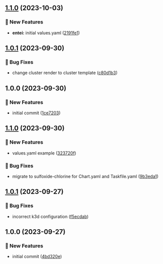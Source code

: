 ## [1.1.0](https://github.com/AtomiCloud/sulfoxide.cobalt/compare/v1.0.1...v1.1.0) (2023-10-03)


### 🚀 New Features

* **entei:** initial values.yaml ([2191fe1](https://github.com/AtomiCloud/sulfoxide.cobalt/commit/2191fe1dd2e3d0b1bd00d88389a7f84754ebcd6d))

## [1.0.1](https://github.com/AtomiCloud/sulfoxide.cobalt/compare/v1.0.0...v1.0.1) (2023-09-30)


### 🐛 Bug Fixes

* change cluster render to cluster template ([c80d1b3](https://github.com/AtomiCloud/sulfoxide.cobalt/commit/c80d1b3aa7d1eefae0c7bd2c1757978e5d7de2fa))

## 1.0.0 (2023-09-30)


### 🚀 New Features

* initial commit ([1ce7203](https://github.com/AtomiCloud/sulfoxide.cobalt/commit/1ce720327fc3d1bd10bd21b6f8d5042dc202dd96))

## [1.1.0](https://github.com/AtomiCloud/sulfoxide.chlorine/compare/v1.0.1...v1.1.0) (2023-09-30)


### 🚀 New Features

* values.yaml example ([323720f](https://github.com/AtomiCloud/sulfoxide.chlorine/commit/323720fc32f4f05d58cafe3ecaa12a7a7ec4dfdd))


### 🐛 Bug Fixes

* migrate to sulfoxide-chlorine for Chart.yaml and Taskfile.yaml ([9b3eda1](https://github.com/AtomiCloud/sulfoxide.chlorine/commit/9b3eda1524b02ae9ff2a82fcc227bb8d2f6e4b9c))

## [1.0.1](https://github.com/AtomiCloud/sulfoxide.chlorine/compare/v1.0.0...v1.0.1) (2023-09-27)


### 🐛 Bug Fixes

* incorrect k3d configuration ([f5ecdab](https://github.com/AtomiCloud/sulfoxide.chlorine/commit/f5ecdab1de6097ee04e32afe9337feb2bd2d6821))

## 1.0.0 (2023-09-27)


### 🚀 New Features

* initial commit ([4bd320e](https://github.com/AtomiCloud/sulfoxide.chlorine/commit/4bd320e576c1afee2e23ab0ff6409d906ec1defd))
